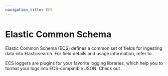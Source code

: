 ```yaml
---
navigation_title: ECS
---
```

# Elastic Common Schema

Elastic Common Schema (ECS) defines a common set of fields for ingesting data into Elasticsearch.
For field details and usage information, refer to [](ecs://reference/index.md).

ECS loggers are plugins for your favorite logging libraries, which help you to format your logs into ECS-compatible JSON. Check out [](ecs://reference/index.md).
